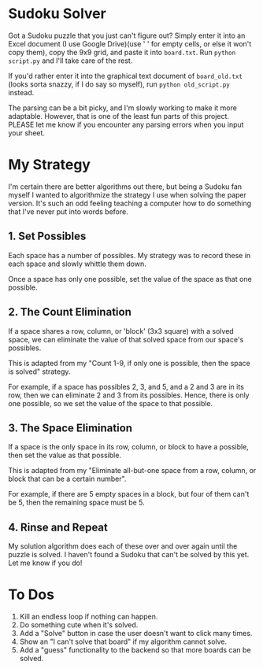 # Sudoku Solver

Got a Sudoku puzzle that you just can't figure out?  Simply enter it into an Excel document (I use Google Drive)(use ' ' for empty cells, or else it won't copy them), copy the 9x9 grid, and paste it into `board.txt`.  Run `python script.py` and I'll take care of the rest.

If you'd rather enter it into the graphical text document of `board_old.txt` (looks sorta snazzy, if I do say so myself), run `python old_script.py` instead.

The parsing can be a bit picky, and I'm slowly working to make it more adaptable.  However, that is one of the least fun parts of this project.  PLEASE let me know if you encounter any parsing errors when you input your sheet.

# My Strategy

I'm certain there are better algorithms out there, but being a Sudoku fan myself I wanted to algorithmize the strategy I use when solving the paper version.  It's such an odd feeling teaching a computer how to do something that I've never put into words before.

## 1. Set Possibles

Each space has a number of possibles.  My strategy was to record these in each space and slowly whittle them down.

Once a space has only one possible, set the value of the space as that one possible.

## 2. The Count Elimination

If a space shares a row, column, or 'block' (3x3 square) with a solved space, we can eliminate the value of that solved space from our space's possibles.

This is adapted from my "Count 1-9, if only one is possible, then the space is solved" strategy.

For example, if a space has possibles 2, 3, and 5, and a 2 and 3 are in its row, then we can eliminate 2 and 3 from its possibles.  Hence, there is only one possible, so we set the value of the space to that possible.

## 3. The Space Elimination

If a space is the only space in its row, column, or block to have a possible, then set the value as that possible.

This is adapted from my "Eliminate all-but-one space from a row, column, or block that can be a certain number".

For example, if there are 5 empty spaces in a block, but four of them can't be 5, then the remaining space must be 5.

## 4. Rinse and Repeat

My solution algorithm does each of these over and over again until the puzzle is solved.  I haven't found a Sudoku that can't be solved by this yet.  Let me know if you do!

# To Dos

1. Kill an endless loop if nothing can happen.
1. Do something cute when it's solved.
2. Add a "Solve" button in case the user doesn't want to click many times.
3. Show an "I can't solve that board" if my algorithm cannot solve.
4. Add a "guess" functionality to the backend so that more boards can be solved.
